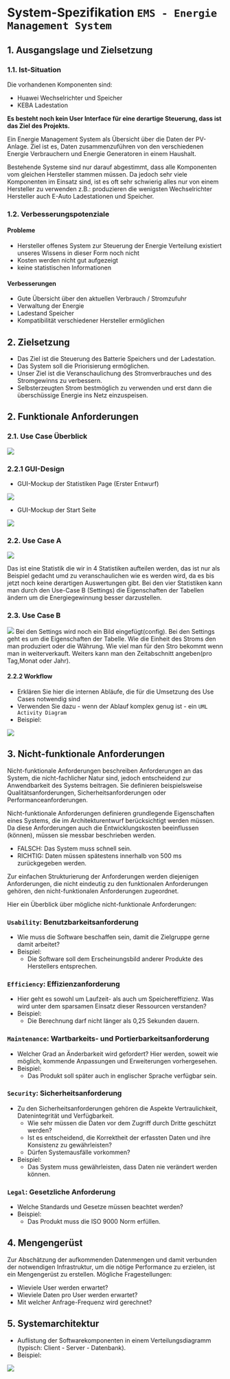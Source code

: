 # System-Spezifikation `EMS - Energie Management System`

## 1. Ausgangslage und Zielsetzung

### 1.1. Ist-Situation
Die vorhandenen Komponenten sind:
- Huawei Wechselrichter und Speicher
- KEBA Ladestation

**Es besteht noch kein User Interface für eine derartige Steuerung, dass ist das Ziel des Projekts.**

Ein Energie Management System als Übersicht über die Daten der PV-Anlage. 
Ziel ist es, Daten zusammenzuführen von den verschiedenen Energie Verbrauchern und Energie Generatoren in einem Haushalt. 

Bestehende Systeme sind nur darauf abgestimmt, dass alle Komponenten vom gleichen Hersteller stammen müssen.
Da jedoch sehr viele Komponenten im Einsatz sind, ist es oft sehr schwierig alles nur von einem Hersteller zu verwenden
z.B.: produzieren die wenigsten Wechselrichter Hersteller auch E-Auto Ladestationen und Speicher.

### 1.2. Verbesserungspotenziale

#### Probleme
- Hersteller offenes System zur Steuerung der Energie Verteilung existiert unseres Wissens in dieser Form noch nicht
- Kosten werden nicht gut aufgezeigt
- keine statistischen Informationen

#### Verbesserungen
- Gute Übersicht über den aktuellen Verbrauch / Stromzufuhr
- Verwaltung der Energie
- Ladestand Speicher
- Kompatibilität verschiedener Hersteller ermöglichen

## 2. Zielsetzung

- Das Ziel ist die Steuerung des Batterie Speichers und der Ladestation.
- Das System soll die Priorisierung ermöglichen.
- Unser Ziel ist die Veranschaulichung des Stromverbrauches und des Stromgewinns zu verbessern.
- Selbsterzeugten Strom bestmöglich zu verwenden und erst dann die überschüssige Energie ins Netz einzuspeisen.


## 2. Funktionale Anforderungen

### 2.1. Use Case Überblick

<img src="./pics/Usecase-Diagram-EMS.png">

### 2.2.1 GUI-Design

- GUI-Mockup der Statistiken Page (Erster Entwurf)

<img src="./pics/GUI-Mockup.PNG">


- GUI-Mockup der Start Seite

<img src="./pics/GUI-MockupMainPage.PNG">

### 2.2. Use Case A

<img src="./pics/UsecaseA.png">

Das ist eine Statistik die wir in 4 Statistiken aufteilen werden, das ist nur als Beispiel gedacht umd zu veranschaulichen wie es werden wird, da es bis jetzt noch keine derartigen Auswertungen gibt. Bei den vier Statistiken kann man durch den Use-Case B (Settings) die Eigenschaften der Tabellen ändern um die Energiegewinnung besser darzustellen.
### 2.3. Use Case B

<img src="./pics/GUI-Mockup-SettingsPage.png">
Bei den Settings wird noch ein Bild eingefügt(config). Bei den Settings geht es um die Eigenschaften der Tabelle. Wie die Einheit des Stroms den man produziert oder die Währung. Wie viel man für den Stro bekommt wenn man in weiterverkauft. Weiters kann man den Zeitabschnitt angeben(pro Tag,Monat oder Jahr).


#### 2.2.2 Workflow

- Erklären Sie hier die internen Abläufe, die für die Umsetzung des Use Cases notwendig sind
- Verwenden Sie dazu - wenn der Ablauf komplex genug ist - ein `UML Activity Diagram`
- Beispiel:

<img src="./pics/ACD.jpg">



## 3. Nicht-funktionale Anforderungen

Nicht-funktionale Anforderungen beschreiben Anforderungen an das System, die nicht-fachlicher Natur sind, jedoch entscheidend zur Anwendbarkeit des Systems beitragen. Sie definieren beispielsweise Qualitätsanforderungen, Sicherheitsanforderungen oder Performanceanforderungen.

Nicht-funktionale Anforderungen definieren grundlegende Eigenschaften eines Systems, die im Architekturentwurf berücksichtigt werden müssen. Da diese Anforderungen auch die Entwicklungskosten beeinflussen (können), müssen sie messbar beschrieben werden.

- FALSCH: Das System muss schnell sein.
- RICHTIG: Daten müssen spätestens innerhalb von 500 ms zurückgegeben werden.

Zur einfachen Strukturierung der Anforderungen werden diejenigen Anforderungen, die nicht eindeutig zu den funktionalen Anforderungen gehören, den nicht-funktionalen Anforderungen zugeordnet.

Hier ein Überblick über mögliche nicht-funktionale Anforderungen:

### `Usability`: Benutzbarkeitsanforderung

- Wie muss die Software beschaffen sein, damit die Zielgruppe gerne damit arbeitet?
- Beispiel:
  - Die Software soll dem Erscheinungsbild anderer Produkte des Herstellers entsprechen.

### `Efficiency`: Effizienzanforderung

- Hier geht es sowohl um Laufzeit- als auch um Speichereffizienz. Was wird unter dem sparsamen Einsatz dieser Ressourcen verstanden?
- Beispiel:
  - Die Berechnung darf nicht länger als 0,25 Sekunden dauern.

### `Maintenance`: Wartbarkeits- und Portierbarkeitsanforderung

- Welcher Grad an Änderbarkeit wird gefordert? Hier werden, soweit wie möglich, kommende Anpassungen und Erweiterungen vorhergesehen.
- Beispiel:
  - Das Produkt soll später auch in englischer Sprache verfügbar sein.

### `Security`: Sicherheitsanforderung

- Zu den Sicherheitsanforderungen gehören die Aspekte Vertraulichkeit, Datenintegrität und Verfügbarkeit.
  - Wie sehr müssen die Daten vor dem Zugriff durch Dritte geschützt werden?
  - Ist es entscheidend, die Korrektheit der erfassten Daten und ihre Konsistenz zu gewährleisten?
  - Dürfen Systemausfälle vorkommen?
- Beispiel:
  - Das System muss gewährleisten, dass Daten nie verändert werden können.

### `Legal`: Gesetzliche Anforderung

- Welche Standards und Gesetze müssen beachtet werden?
- Beispiel:
  - Das Produkt muss die ISO 9000 Norm erfüllen.

## 4. Mengengerüst

Zur Abschätzung der aufkommenden Datenmengen und damit verbunden der notwendigen Infrastruktur, um die nötige Performance zu erzielen, ist ein Mengengerüst zu erstellen. Mögliche Fragestellungen:

- Wieviele User werden erwartet?
- Wieviele Daten pro User werden erwartet?
- Mit welcher Anfrage-Frequenz wird gerechnet?

## 5. Systemarchitektur

- Auflistung der Softwarekomponenten in einem Verteilungsdiagramm (typisch: Client - Server - Datenbank).
- Beispiel:

<img src="./Architektur.jpg">
